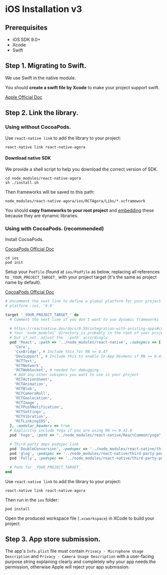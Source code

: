 # iOS Installation v3

## Prerequisites

* iOS SDK 9.0+
* Xcode
* Swift

## Step 1. Migrating to Swift.

We use Swift in the native module.

You should **create a swift file by Xcode** to make your project support swift.

[Apple Official Doc](https://developer.apple.com/documentation/swift/migrating_your_objective-c_code_to_swift)

## Step 2. Link the library.

### Using without CocoaPods.

Use `react-native link` to add the library to your project:

```shell script
react-native link react-native-agora
```

#### Download native SDK

We provide a shell script to help you download the correct version of SDK.

```shell script
cd node_modules/react-native-agora
sh ./install.sh
```

Then frameworks will be saved to this path:

```shell script
node_modules/react-native-agora/ios/RCTAgora/Libs/*.xcframework
```

You should **copy frameworks to your root project** and [embedding](https://developer.apple.com/library/archive/technotes/tn2435/_index.html#//apple_ref/doc/uid/DTS40017543-CH1-EMBED_IN_APP_SECTION) these because they are dynamic libraries.

### Using with CocoaPods. (**recommended**)

Install CocoaPods.

[CocoaPods Official Doc](https://guides.cocoapods.org/using/getting-started.html)

```shell script
cd ios
pod init
```

Setup your `Podfile` (found at `ios/Podfile` as below, replacing all references to `_YOUR_PROJECT_TARGET_` with your project target (it's the same as project name by default).

[CocoaPods Official Doc](https://guides.cocoapods.org/using/using-cocoapods.html)

```ruby
# Uncomment the next line to define a global platform for your project
# platform :ios, '9.0'

target '_YOUR_PROJECT_TARGET_' do
  # Comment the next line if you don't want to use dynamic frameworks

  # https://reactnative.dev/docs/0.59/integration-with-existing-apps#configuring-cocoapods-dependencies
  # Your 'node_modules' directory is probably in the root of your project,
  # but if not, adjust the `:path` accordingly
  pod 'React', :path => '../node_modules/react-native', :subspecs => [
    'Core',
    'CxxBridge', # Include this for RN >= 0.47
    'DevSupport', # Include this to enable In-App Devmenu if RN >= 0.43
    'RCTText',
    'RCTNetwork',
    'RCTWebSocket', # needed for debugging
    # Add any other subspecs you want to use in your project
    'RCTActionSheet',
    'RCTAnimation',
    'RCTBlob',
    'RCTCameraRoll',
    'RCTGeolocation',
    'RCTImage',
    'RCTPushNotification',
    'RCTSettings',
    'RCTVibration',
    'RCTLinkingIOS',
  ], :modular_headers => true
  # Explicitly include Yoga if you are using RN >= 0.42.0
  pod 'Yoga', :path => "../node_modules/react-native/ReactCommon/yoga", :modular_headers => true
  
  # Third party deps podspec link
  pod 'DoubleConversion', :podspec => '../node_modules/react-native/third-party-podspecs/DoubleConversion.podspec', :modular_headers => false
  pod 'glog', :podspec => '../node_modules/react-native/third-party-podspecs/glog.podspec', :modular_headers => false
  pod 'Folly', :podspec => '../node_modules/react-native/third-party-podspecs/Folly.podspec', :modular_headers => false

  # Pods for _YOUR_PROJECT_TARGET_
end

```

Use `react-native link` to add the library to your project:

```shell script
react-native link react-native-agora
```

Then run in the `ios` folder:

```shell script
pod install
```

Open the produced workspace file (`.xcworkspace`) in XCode to build your project.

## Step 3. App store submission.

The app's `Info.plist` file must contain `Privacy - Microphone Usage Description` and `Privacy - Camera Usage Description` with a user-facing purpose string explaining clearly and completely why your app needs the permission, otherwise Apple will reject your app submission.
